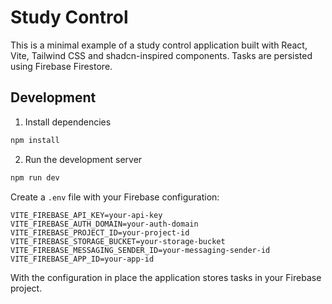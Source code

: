 # Study Control

This is a minimal example of a study control application built with React, Vite, Tailwind CSS and shadcn-inspired components. Tasks are persisted using Firebase Firestore.

## Development

1. Install dependencies

```bash
npm install
```

2. Run the development server

```bash
npm run dev
```

Create a `.env` file with your Firebase configuration:

```env
VITE_FIREBASE_API_KEY=your-api-key
VITE_FIREBASE_AUTH_DOMAIN=your-auth-domain
VITE_FIREBASE_PROJECT_ID=your-project-id
VITE_FIREBASE_STORAGE_BUCKET=your-storage-bucket
VITE_FIREBASE_MESSAGING_SENDER_ID=your-messaging-sender-id
VITE_FIREBASE_APP_ID=your-app-id
```

With the configuration in place the application stores tasks in your Firebase project.
